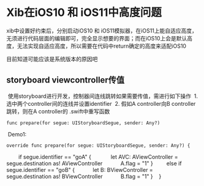 # Xib在iOS10 和 iOS11中高度问题

xib中设置好约束后，分别启动iOS10 和 iOS11模拟器，在iOS11上能自适应高度，无须进行代码层面的编辑即可，完全显示想要的界面；而在iOS10上会是默认高度，无法实现自适应高度，所以需要在代码中return确定的高度来适配iOS10

目前知道可能应该是系统版本的原因吧



## storyboard viewcontroller传值 

  使用storyboard进行开发，控制器间连线跳转如果需要传值，需进行如下操作
  1. 选中两个controller间的连线并设置identifier
  2. 假如A controller向B controller跳转，则在A controller的 .swift中重写函数
  
    func prepare(for segue: UIStoryboardSegue, sender: Any?)
    
  Demo1:
  
    override func prepare(for segue: UIStoryboardSegue, sender: Any?) {
           if segue.identifier == "goA"
          {
              let AVC: AViewController = segue.destination as! AViewController
              A.flag = "1"
          }
          else if segue.identifier == "goB"
          {
              let B: BViewController = segue.destination as! BViewController
              B.flag = "1"
          }
      }
